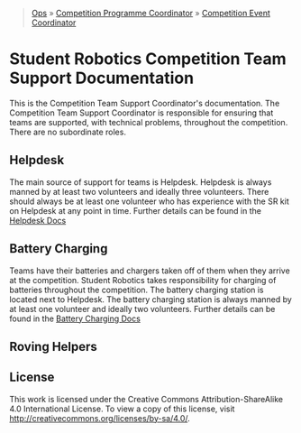 > [Ops](https://bitbucket.org/srobo/ops-manual/wiki/Home) » [Competition Programme Coordinator](https://bitbucket.org/rspanton/sr-comp-programme/wiki/Home) » [Competition Event Coordinator](https://bitbucket.org/rspanton/sr-event-coord/wiki/Home)

# Student Robotics Competition Team Support Documentation

This is the Competition Team Support Coordinator's documentation. The Competition Team Support Coordinator is responsible for ensuring that teams are supported, with technical problems, throughout the competition. There are no subordinate roles.

## Helpdesk
The main source of support for teams is Helpdesk. Helpdesk is always manned by at least two volunteers and ideally three volunteers. There should always be at least one volunteer who has experience with the SR kit on Helpdesk at any point in time. Further details can be found in the [Helpdesk Docs](helpdesk)

## Battery Charging
Teams have their batteries and chargers taken off of them when they arrive at the competition. Student Robotics takes responsibility for charging of batteries throughout the competition. The battery charging station is located next to Helpdesk. The battery charging station is always manned by at least one volunteer and ideally two volunteers. Further details can be found in the [Battery Charging Docs](batt-charging)

## Roving Helpers

## License
This work is licensed under the Creative Commons Attribution-ShareAlike 4.0 International License. To view a copy of this license, visit http://creativecommons.org/licenses/by-sa/4.0/.